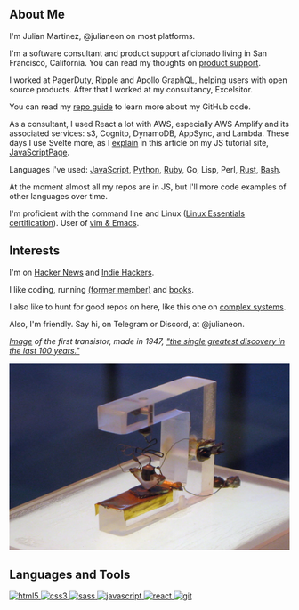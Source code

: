 
## About Me

I'm Julian Martinez, @julianeon on most platforms.

I'm a software consultant and product support aficionado living in San Francisco, California. You can read my thoughts on [product support](product_support.md).

I worked at PagerDuty, Ripple and Apollo GraphQL, helping users with open source products. After that I worked at my consultancy, Excelsitor.

You can read my [repo guide](repo_guide.md) to learn more about my GitHub code.

As a consultant, I used React a lot with AWS, especially AWS Amplify and its associated services: s3, Cognito, DynamoDB, AppSync, and Lambda. These days I use Svelte more, as I [explain](https://javascriptpage.com/react-svelte-pitch-deck-app-comparison) in this article on my JS tutorial site, [JavaScriptPage](https://javascriptpage.com).

Languages I've used: [JavaScript](repo_guide.md), [Python](https://github.com/julianeon/slackbot), [Ruby](https://github.com/julianeon/useful-ruby-scripts), Go, Lisp, Perl, [Rust](https://github.com/julianeon/moodtracker/tree/main), [Bash](https://github.com/julianeon/useful-bash-scripts). 

At the moment almost all my repos are in JS, but I'll more code examples of other languages over time.

I'm proficient with the command line and Linux ([Linux Essentials certification](https://www.lpi.org/our-certifications/exam-010-objectives)). User of [vim & Emacs](https://medium.com/@julianmartinez/vim-vs-emacs-how-to-think-about-them-and-choose-your-editor-403456467456).

## Interests 

I'm on [Hacker News](https://news.ycombinator.com/) and [Indie Hackers](https://indiehackers.com). 

I like coding, running [(former member)](https://goldengaterunningclub.org/) and [books](books.md).

I also like to hunt for good repos on here, like this one on [complex systems](https://github.com/ByteByteGoHq/system-design-101).

Also, I'm friendly. Say hi, on Telegram or Discord, at @julianeon.

_[Image](https://www.britannica.com/technology/transistor/Innovation-at-Bell-Labs) of the first transistor, made in 1947, ["the single greatest discovery in the last 100 years."](https://www.extremetech.com/extreme/175004-the-genesis-of-the-transistor-the-single-greatest-discovery-in-the-last-100-years)_

![the first transistor](transistor.png)



<h2 align="left">Languages and Tools</h2>
<p align="left">
<a href="https://www.w3.org/html/" target="_blank"> <img src="https://img.shields.io/badge/HTML5-E34F26?style=for-the-badge&logo=html5&logoColor=white" alt="html5" /> </a>
<a href="https://www.w3schools.com/css/" target="_blank"> <img src="https://img.shields.io/badge/CSS3-1572B6?style=for-the-badge&logo=css3&logoColor=white" alt="css3" /> </a>
<a href="https://sass-lang.com" target="_blank"> <img src="https://img.shields.io/badge/Sass-CC6699?style=for-the-badge&logo=sass&logoColor=white" alt="sass" /> </a>
<a href="https://developer.mozilla.org/en-US/docs/Web/JavaScript" target="_blank"> <img src="https://img.shields.io/badge/JavaScript-323330?style=for-the-badge&logo=javascript&logoColor=F7DF1Eg" alt="javascript" </a>
<a href="https://reactjs.org/" target="_blank"> <img src="https://img.shields.io/badge/react-%2320232a.svg?style=for-the-badge&logo=react&logoColor=%2361DAFB" alt="react" </a>
<a href="https://git-scm.com/" target="_blank"> <img src="https://img.shields.io/badge/Git-F05032?style=for-the-badge&logo=git&logoColor=white" alt="git" </a>
